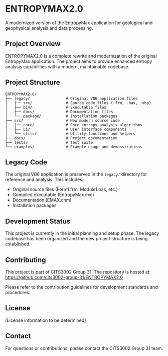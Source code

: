 # ENTROPYMAX2.0

A modernized version of the EntropyMax application for geological and geophysical analysis and data processing.

## Project Overview

ENTROPYMAX2.0 is a complete rewrite and modernization of the original EntropyMax application. The project aims to provide enhanced entropy analysis capabilities with a modern, maintainable codebase.

## Project Structure

```
ENTROPYMAX2.0/
├── legacy/                # Original VB6 application files
│   ├── src/               # Source code files (.frm, .bas, .vbp)
│   ├── bin/               # Executable files
│   ├── docs/              # Documentation files
│   └── package/           # Installation packages
├── src/                   # New modern source code
│   ├── core/              # Core entropy analysis algorithms
│   ├── ui/                # User interface components
│   └── utils/             # Utility functions and helpers
├── docs/                  # Project documentation
├── tests/                 # Test suite
└── examples/              # Example usage and demonstrations
```

## Legacy Code

The original VB6 application is preserved in the `legacy/` directory for reference and analysis. This includes:
- Original source files (Form1.frm, Module1.bas, etc.)
- Compiled executable (EntropyMax.exe)
- Documentation (EMAX.chm)
- Installation packages

## Development Status

This project is currently in the initial planning and setup phase. The legacy codebase has been organized and the new project structure is being established.

## Contributing

This project is part of CITS3002 Group 31. The repository is hosted at: https://github.com/cits3002-group-31/ENTROPYMAX2.0

Please refer to the contribution guidelines for development standards and procedures.

## License

[License information to be determined]

## Contact

For questions or contributions, please contact the CITS3002 Group 31 team.
